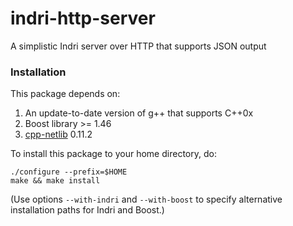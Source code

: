 indri-http-server
====================

A simplistic Indri server over HTTP that supports JSON output

### Installation ###

This package depends on:

1. An update-to-date version of g++ that supports C++0x 
2. Boost library >= 1.46
3. [cpp-netlib][cpp-netlib] 0.11.2

To install this package to your home directory, do:

    ./configure --prefix=$HOME
    make && make install

(Use options `--with-indri` and `--with-boost` to specify alternative installation paths for Indri and Boost.)

[Indri]: http://www.lemurproject.org/indri.php
[cpp-netlib]: http://cpp-netlib.org/

